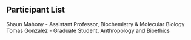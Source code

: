 ## Participant List

Shaun Mahony - Assistant Professor, Biochemistry & Molecular Biology
Tomas Gonzalez - Graduate Student, Anthropology and Bioethics
